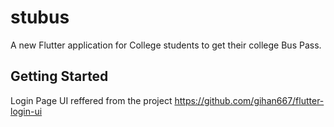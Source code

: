 # stubus

A new Flutter application for College students to get their college Bus Pass.

## Getting Started

Login Page UI reffered from the project
https://github.com/gihan667/flutter-login-ui
